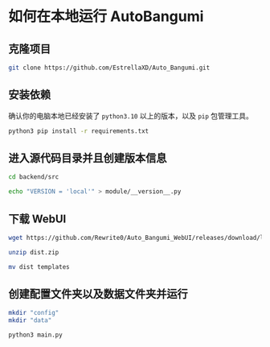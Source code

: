 # 如何在本地运行 AutoBangumi

## 克隆项目

```bash
git clone https://github.com/EstrellaXD/Auto_Bangumi.git
```

## 安装依赖
确认你的电脑本地已经安装了 `python3.10` 以上的版本，以及 `pip` 包管理工具。

```bash
python3 pip install -r requirements.txt
```

## 进入源代码目录并且创建版本信息

```bash
cd backend/src

echo "VERSION = 'local'" > module/__version__.py
```

## 下载 WebUI

```bash
wget https://github.com/Rewrite0/Auto_Bangumi_WebUI/releases/download/latest/dist.zip

unzip dist.zip

mv dist templates
```

## 创建配置文件夹以及数据文件夹并运行

```bash
mkdir "config"
mkdir "data"

python3 main.py
```

